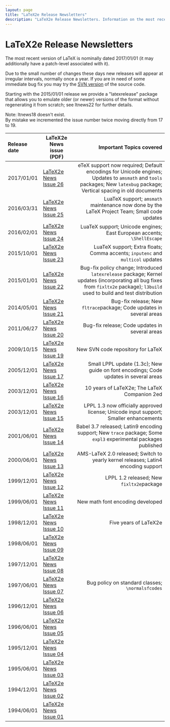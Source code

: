 ```yaml
---
layout: page
title: "LaTeX2e Release Newsletters"
description: "LaTeX2e Release Newsletters. Information on the most recent version of LaTeX2e - LaTeX2e PDF News issues."
---
```


# LaTeX2e Release Newsletters

<div class="row">
  <div class="col cell1of2">
    <p>The most recent version of LaTeX is nominally dated 2017/01/01 (it may additionally have a patch-level associated with it).</p>
    <p>Due to the small number of changes these days new releases will appear at irregular intervals, normally once a year. If you are in need of some immediate bug fix you may try the <a href="{{site.baseurl}}/get/#svn">SVN version</a> of the source code.</p>
  </div>
  <div class="col cell1of2">
    <p>Starting with the 2015/01/01 release we provide a "latexrelease" package that allows you to emulate older (or newer) versions of the format without regenerating it from scratch; see ltnews22 for further details.</p>
    <p><span class="bold">Note:</span> <span class="italic">ltnews18</span> doesn't exist. <br>By mistake we incremented the issue number twice moving directly from 17 to 19. </p>
  </div>
</div>

| Release date | LaTeX2e News issue (PDF) | Important Topics covered |
|:-------------|--------------------------|-------------------------:|
| 2017/01/01 | <a href="{{site.baseurl}}/news/latex2e-news/ltnews26.pdf" target="_blank" onclick="vgwPixelCall('d609e7f786234a29a7eeab8746cc671e');">LaTeX2e News Issue 26</a> | eTeX support now required; Default encodings for Unicode engines; Updates to `amsmath` and `tools` packages; New `latexbug` package; Vertical spacing in old documents |
| 2016/03/31 | [LaTeX2e News Issue 25]({{site.baseurl}}/news/latex2e-news/ltnews25.pdf) | LuaTeX support; `amsmath` maintenance now done by the LaTeX Project Team; Small code updates |
| 2016/02/01 | [LaTeX2e News Issue 24]({{site.baseurl}}/news/latex2e-news/ltnews24.pdf) | LuaTeX support; Unicode engines; East European accents; `\ShellEscape` |
| 2015/10/01 | [LaTeX2e News Issue 23]({{site.baseurl}}/news/latex2e-news/ltnews23.pdf) | LuaTeX support; Extra floats; Comma accents; `inputenc` and `multicol` updates |
| 2015/01/01 | [LaTeX2e News Issue 22]({{site.baseurl}}/news/latex2e-news/ltnews22.pdf) | Bug-fix policy change; Introduced `latexrelease` package; Kernel updates (incorporating all bug fixes from `fixltx2e` package); `l3build` used to build and test distribution|
| 2014/05/01 | [LaTeX2e News Issue 21]({{site.baseurl}}/news/latex2e-news/ltnews21.pdf) | Bug-fix release; New `fltrace`package; Code updates in several areas |
| 2011/06/27 | [LaTeX2e News Issue 20]({{site.baseurl}}/news/latex2e-news/ltnews20.pdf) | Bug-fix release; Code updates in several areas |
| 2009/10/15 | [LaTeX2e News Issue 19]({{site.baseurl}}/news/latex2e-news/ltnews19.pdf) | New SVN code repository for LaTeX |
| 2005/12/01 | [LaTeX2e News Issue 17]({{site.baseurl}}/news/latex2e-news/ltnews17.pdf) | Small LPPL update (1.3c); New guide on font encodings; Code updates in several areas |
| 2003/12/01 | [LaTeX2e News Issue 16]({{site.baseurl}}/news/latex2e-news/ltnews16.pdf) | 10 years of LaTeX2e; The LaTeX Companion 2ed |
| 2003/12/01 | [LaTeX2e News Issue 15]({{site.baseurl}}/news/latex2e-news/ltnews15.pdf) | LPPL 1.3 now officially approved license; Unicode input support; Smaller enhancements |
| 2001/06/01 | [LaTeX2e News Issue 14]({{site.baseurl}}/news/latex2e-news/ltnews14.pdf) | Babel 3.7 released; Latin9 encoding support; New `trace` package; Some `expl3` experimental packages published |
| 2000/06/01 | [LaTeX2e News Issue 13]({{site.baseurl}}/news/latex2e-news/ltnews13.pdf) | AMS-LaTeX 2.0 released; Switch to yearly kernel releases; Latin4 encoding support |
| 1999/12/01 | [LaTeX2e News Issue 12]({{site.baseurl}}/news/latex2e-news/ltnews12.pdf) | LPPL 1.2 released; New `fixltx2e`package |
| 1999/06/01 | [LaTeX2e News Issue 11]({{site.baseurl}}/news/latex2e-news/ltnews11.pdf) | New math font encoding developed |
| 1998/12/01 | [LaTeX2e News Issue 10]({{site.baseurl}}/news/latex2e-news/ltnews10.pdf) | Five years of LaTeX2e |
| 1998/06/01 | [LaTeX2e News Issue 09]({{site.baseurl}}/news/latex2e-news/ltnews09.pdf) |
| 1997/12/01 | [LaTeX2e News Issue 08]({{site.baseurl}}/news/latex2e-news/ltnews08.pdf) |
| 1997/06/01 | [LaTeX2e News Issue 07]({{site.baseurl}}/news/latex2e-news/ltnews07.pdf) | Bug policy on standard classes; `\normalsfcodes` |
| 1996/12/01 | [LaTeX2e News Issue 06]({{site.baseurl}}/news/latex2e-news/ltnews06.pdf) |
| 1996/06/01 | [LaTeX2e News Issue 05]({{site.baseurl}}/news/latex2e-news/ltnews05.pdf) |
| 1995/12/01 | [LaTeX2e News Issue 04]({{site.baseurl}}/news/latex2e-news/ltnews04.pdf) |
| 1995/06/01 | [LaTeX2e News Issue 03]({{site.baseurl}}/news/latex2e-news/ltnews03.pdf) |
| 1994/12/01 | [LaTeX2e News Issue 02]({{site.baseurl}}/news/latex2e-news/ltnews02.pdf) |
| 1994/06/01 | [LaTeX2e News Issue 01]({{site.baseurl}}/news/latex2e-news/ltnews01.pdf) |



<div id="div_vgwpixel"></div>

